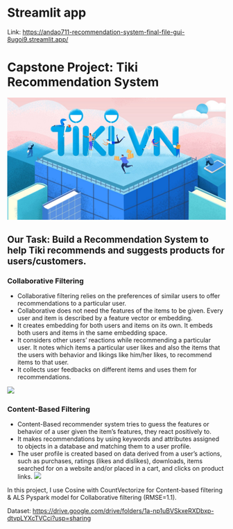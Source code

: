 # Streamlit app
Link: https://andao711-recommendation-system-final-file-gui-8ugoi9.streamlit.app/

# Capstone Project: Tiki Recommendation System
![](img/tiki1.jpg)
## Our Task: Build a Recommendation System to help Tiki recommends and suggests products for users/customers.
### Collaborative Filtering
- Collaborative filtering relies on the preferences of similar users to offer recommendations to a particular user.
- Collaborative does not need the features of the items to be given. Every user and item is described by a feature vector or embedding.
- It creates embedding for both users and items on its own. It embeds both users and items in the same embedding space.
- It considers other users’ reactions while recommending a particular user. It notes which items a particular user likes and also the items that the users with behavior and likings like him/her likes, to recommend items to that user.
- It collects user feedbacks on different items and uses them for recommendations.

![](https://i0.wp.com/analyticsarora.com/wp-content/uploads/2022/03/collaborative-filtering-shown-visually.png?resize=800%2C600&ssl=1)
### Content-Based Filtering
- Content-Based recommender system tries to guess the features or behavior of a user given the item’s features, they react positively to.
- It makes recommendations by using keywords and attributes assigned to objects in a database and matching them to a user profile.
- The user profile is created based on data derived from a user’s actions, such as purchases, ratings (likes and dislikes), downloads, items searched for on a website and/or placed in a cart, and clicks on product links.
![](https://www.iteratorshq.com/wp-content/uploads/2021/06/content_based_collaborative_filtering.jpg)

In this project, I use Cosine with CountVectorize for Content-based filtering & ALS Pyspark model for Collaborative filtering (RMSE=1.1).

Dataset: https://drive.google.com/drive/folders/1a-np1uBVSkxeRXDbxp-dtvpLYXcTVCci?usp=sharing
